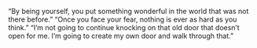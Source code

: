 “By being yourself, you put something wonderful in the world that was not there before.” 
“Once you face your fear, nothing is ever as hard as you think.”
“I’m not going to continue knocking on that old door that doesn’t open for me. I’m going to create my own door and walk through that.” 
